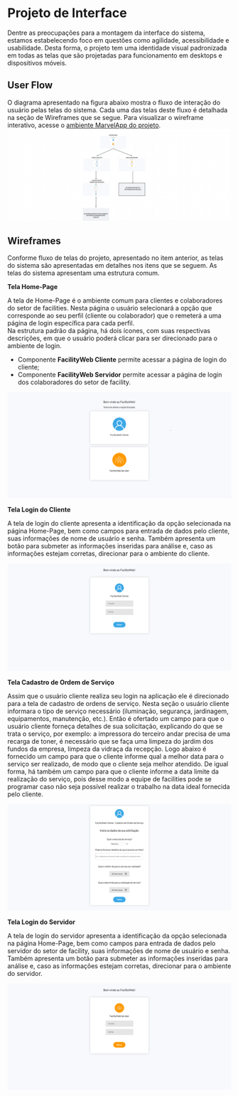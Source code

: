 
# Projeto de Interface

Dentre as preocupações para a montagem da interface do sistema, estamos estabelecendo foco em questões como agilidade, acessibilidade e usabilidade. Desta forma, o projeto tem uma identidade visual padronizada em todas as telas que são projetadas para funcionamento em desktops e dispositivos móveis.

## User Flow
O diagrama apresentado na figura abaixo mostra o fluxo de interação do usuário pelas telas do sistema. Cada uma das telas deste fluxo é detalhada na seção de Wireframes que se segue. Para visualizar o wireframe interativo, acesse o <a href='https://marvelapp.com/whiteboard/T2XCLZ2P1JvC209UWWHh'>ambiente MarvelApp do projeto</a>.<br>
<img src='img/user-flow.png'/>

## Wireframes

Conforme fluxo de telas do projeto, apresentado no item anterior, as telas do sistema são apresentadas em detalhes nos itens que se seguem. As telas do sistema apresentam uma estrutura comum.
 
 **Tela Home-Page**
 
A tela de Home-Page é o ambiente comum para clientes e colaboradores do setor de facilities. Nesta página o usuário selecionará a opção que corresponde ao seu perfil (cliente ou colaborador) que o remeterá a uma página de login específica para cada perfil.<br>
Na estrutura padrão da página, há dois ícones, com suas respectivas descrições, em que o usuário poderá clicar para ser direcionado para o ambiente de login.<br>

-	Componente <strong>FacilityWeb Cliente</strong> permite acessar a página de login do cliente;
-	Componente <strong>FacilityWeb Servidor</strong> permite acessar a página de login dos colaboradores do setor de facility. 

<img src='img/index.png'/>
<br>

**Tela Login do Cliente**

A tela de login do cliente apresenta a identificação da opção selecionada na página Home-Page, bem como campos para entrada de dados pelo cliente, suas informações de nome de usuário e senha. Também apresenta um botão para submeter as informações inseridas para análise e, caso as informações estejam corretas, direcionar para o ambiente do cliente.

<img src='img/login-cliente.png'/>
<br>

**Tela Cadastro de Ordem de Serviço**

Assim que o usuário cliente realiza seu login na aplicação ele é direcionado para a tela de cadastro de ordens de serviço. Nesta seção o usuário cliente informara o tipo de serviço necessário (iluminação, segurança, jardinagem, equipamentos, manutenção, etc.). Então é ofertado um campo para que o usuário cliente forneça detalhes de sua solicitação, explicando do que se trata o serviço, por exemplo: a impressora do terceiro andar precisa de uma recarga de toner, é necessário que se faça uma limpeza do jardim dos fundos da empresa, limpeza da vidraça da recepção. Logo abaixo é fornecido um campo para que o cliente informe qual a melhor data para o serviço ser realizado, de modo que o cliente seja melhor atendido. De igual forma, há também um campo para que o cliente informe a data limite da realização do serviço, pois desse modo a equipe de facilities pode se programar caso não seja possível realizar o trabalho na data ideal fornecida pelo cliente.

<img src='img/cadastro-de-os.png'/>
<br>

**Tela Login do Servidor**

A tela de login do servidor apresenta a identificação da opção selecionada na página Home-Page, bem como campos para entrada de dados pelo servidor do setor de facility, suas informações de nome de usuário e senha. Também apresenta um botão para submeter as informações inseridas para análise e, caso as informações estejam corretas, direcionar para o ambiente do servidor.

<img src='img/login-servidor.png'/>
